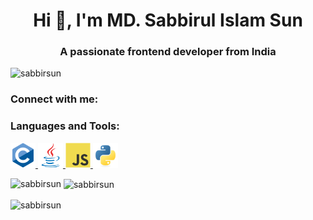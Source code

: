 <h1 align="center">Hi 👋, I'm MD. Sabbirul Islam Sun</h1>
<h3 align="center">A passionate frontend developer from India</h3>

<p align="left"> <img src="https://komarev.com/ghpvc/?username=sabbirsun&label=Profile%20views&color=0e75b6&style=flat" alt="sabbirsun" /> </p>

<h3 align="left">Connect with me:</h3>
<p align="left">
</p>

<h3 align="left">Languages and Tools:</h3>
<p align="left"> <a href="https://www.cprogramming.com/" target="_blank" rel="noreferrer"> <img src="https://raw.githubusercontent.com/devicons/devicon/master/icons/c/c-original.svg" alt="c" width="40" height="40"/> </a> <a href="https://www.java.com" target="_blank" rel="noreferrer"> <img src="https://raw.githubusercontent.com/devicons/devicon/master/icons/java/java-original.svg" alt="java" width="40" height="40"/> </a> <a href="https://developer.mozilla.org/en-US/docs/Web/JavaScript" target="_blank" rel="noreferrer"> <img src="https://raw.githubusercontent.com/devicons/devicon/master/icons/javascript/javascript-original.svg" alt="javascript" width="40" height="40"/> </a> <a href="https://www.python.org" target="_blank" rel="noreferrer"> <img src="https://raw.githubusercontent.com/devicons/devicon/master/icons/python/python-original.svg" alt="python" width="40" height="40"/> </a> </p>

<p><img align="left" src="https://github-readme-stats.vercel.app/api/top-langs?username=sabbirsun&show_icons=true&locale=en&layout=compact" alt="sabbirsun" /></p>

<p>&nbsp;<img align="center" src="https://github-readme-stats.vercel.app/api?username=sabbirsun&show_icons=true&locale=en" alt="sabbirsun" /></p>

<p><img align="center" src="https://github-readme-streak-stats.herokuapp.com/?user=sabbirsun&" alt="sabbirsun" /></p>

